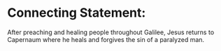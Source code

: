 # Connecting Statement:

After preaching and healing people throughout Galilee, Jesus returns to Capernaum where he heals and forgives the sin of a paralyzed man.